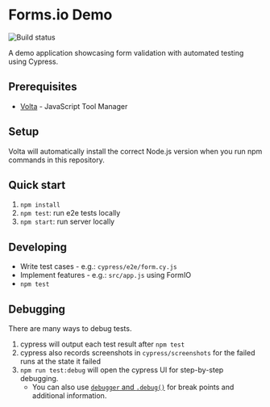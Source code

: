 # Forms.io Demo

![Build status](https://github.com/pedropb/formsio-ci/actions/workflows/ci.yml/badge.svg?branch=main)

A demo application showcasing form validation with automated testing using Cypress.

## Prerequisites

- [Volta](https://volta.sh/) - JavaScript Tool Manager

## Setup

Volta will automatically install the correct Node.js version when you run npm commands in this repository.

## Quick start

1. `npm install`
2. `npm test`: run e2e tests locally
3. `npm start`: run server locally

## Developing

- Write test cases - e.g.: `cypress/e2e/form.cy.js`
- Implement features - e.g.: `src/app.js` using FormIO
- `npm test`

## Debugging

There are many ways to debug tests.

1. cypress will output each test result after `npm test`
2. cypress also records screenshots in `cypress/screenshots` for the failed runs at the state it failed
3. `npm run test:debug` will open the cypress UI for step-by-step debugging.
   - You can also use [`debugger` and `.debug()`](https://docs.cypress.io/app/guides/debugging) for break points and additional information.
